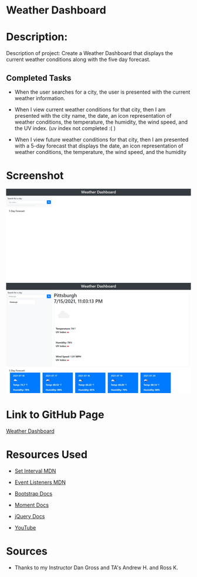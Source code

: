 # Weather Dashboard

# Description:

Description of project: Create a Weather Dashboard that displays the current weather conditions along with the five day forecast.

## Completed Tasks

* When the user searches for a city, the user is presented with the current weather information.

* When I view current weather conditions for that city, then  I am presented with the city name, the date, an icon representation of weather conditions, the temperature, the humidity, the wind speed, and the UV index. (uv index not completed :(  )


* When I view future weather conditions for that city,
then I am presented with a 5-day forecast that displays the date, an icon representation of weather conditions, the temperature, the wind speed, and the humidity

# Screenshot

![Weather Dashboard](assets/Weather1.jpeg)
![Weather Dashboard2](assets/Weather2.jpeg)

# Link to GitHub Page

[Weather Dashboard](https://matthewvandevort.github.io/Weather-Dashboard/)

# Resources Used

* [Set Interval MDN](https://developer.mozilla.org/en-US/docs/Web/API/WindowOrWorkerGlobalScope/setInterval)

* [Event Listeners MDN](https://developer.mozilla.org/en-US/docs/web/api/eventlistener)

* [Bootstrap Docs](https://getbootstrap.com/docs/4.1/getting-started/introduction/)

* [Moment Docs](https://momentjs.com/docs/)

* [jQuery Docs](https://api.jquery.com/)

* [YouTube](https://www.youtube.com/)

# Sources

* Thanks to my Instructor Dan Gross and TA's Andrew H. and Ross K.